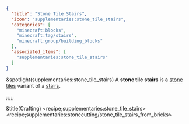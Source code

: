 ```json
{
  "title": "Stone Tile Stairs",
  "icon": "supplementaries:stone_tile_stairs",
  "categories": [
    "minecraft:blocks",
    "minecraft:tag/stairs",
    "minecraft:group/building_blocks"
  ],
  "associated_items": [
    "supplementaries:stone_tile_stairs"
  ]
}
```

&spotlight(supplementaries:stone_tile_stairs)
A **stone tile stairs** is a [stone tiles](^supplementaries:stone_tiles) variant of a [stairs](^minecraft:tag/stairs).

;;;;;

&title(Crafting)
<recipe;supplementaries:stone_tile_stairs>
<recipe;supplementaries:stonecutting/stone_tile_stairs_from_bricks>
